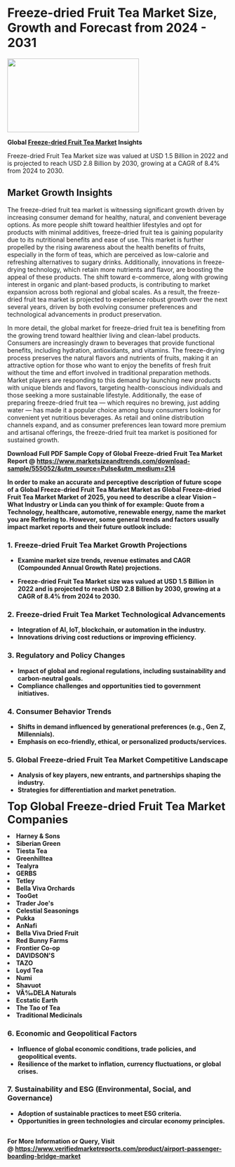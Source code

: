 <H1>Freeze-dried Fruit Tea Market Size, Growth and Forecast from 2024 - 2031</H1><img class="aligncenter size-medium wp-image-584254" src="https://thirdeyenews.in/wp-content/uploads/2024/09/Global-Market-Research-300x168.jpeg" alt="" width="300" height="168" /><p><strong>Global&nbsp;<a href="https://www.marketsizeandtrends.com/download-sample/555052/&amp;utm_source=Pulse&amp;utm_medium=214">Freeze-dried Fruit Tea Market</a> Insights</strong></p><p>Freeze-dried Fruit Tea Market size was valued at USD 1.5 Billion in 2022 and is projected to reach USD 2.8 Billion by 2030, growing at a CAGR of 8.4% from 2024 to 2030.</p><p><h2>Market Growth Insights</h2> <p>The freeze-dried fruit tea market is witnessing significant growth driven by increasing consumer demand for healthy, natural, and convenient beverage options. As more people shift toward healthier lifestyles and opt for products with minimal additives, freeze-dried fruit tea is gaining popularity due to its nutritional benefits and ease of use. This market is further propelled by the rising awareness about the health benefits of fruits, especially in the form of teas, which are perceived as low-calorie and refreshing alternatives to sugary drinks. Additionally, innovations in freeze-drying technology, which retain more nutrients and flavor, are boosting the appeal of these products. The shift toward e-commerce, along with growing interest in organic and plant-based products, is contributing to market expansion across both regional and global scales. As a result, the freeze-dried fruit tea market is projected to experience robust growth over the next several years, driven by both evolving consumer preferences and technological advancements in product preservation.</p> <p><strong></strong></p> <p>In more detail, the global market for freeze-dried fruit tea is benefiting from the growing trend toward healthier living and clean-label products. Consumers are increasingly drawn to beverages that provide functional benefits, including hydration, antioxidants, and vitamins. The freeze-drying process preserves the natural flavors and nutrients of fruits, making it an attractive option for those who want to enjoy the benefits of fresh fruit without the time and effort involved in traditional preparation methods. Market players are responding to this demand by launching new products with unique blends and flavors, targeting health-conscious individuals and those seeking a more sustainable lifestyle. Additionally, the ease of preparing freeze-dried fruit tea — which requires no brewing, just adding water — has made it a popular choice among busy consumers looking for convenient yet nutritious beverages. As retail and online distribution channels expand, and as consumer preferences lean toward more premium and artisanal offerings, the freeze-dried fruit tea market is positioned for sustained growth.</p> <p><strong></p><p><span class=""><strong>Download Full PDF Sample Copy of Global Freeze-dried Fruit Tea Market Report</strong> @ <a href="https://www.marketsizeandtrends.com/download-sample/555052/&amp;utm_source=Pulse&amp;utm_medium=214" target="_blank">https://www.marketsizeandtrends.com/download-sample/555052/&amp;utm_source=Pulse&amp;utm_medium=214</a></span></p><p>In order to make an accurate and perceptive description of future scope of a Global&nbsp;Freeze-dried Fruit Tea Market Market as Global&nbsp;Freeze-dried Fruit Tea Market Market of 2025, you need to describe a clear Vision &ndash; What Industry or Linda can you think of for example: Quote from a Technology, healthcare, automotive, renewable energy, name the market you are Reffering to. However, some general trends and factors usually impact market reports and their future outlook include:</p><h3>1.&nbsp;<strong>Freeze-dried Fruit Tea Market Growth Projections</strong></h3><ul><li>Examine market size trends, revenue estimates and CAGR (Compounded Annual Growth Rate) projections.</li><li><p>Freeze-dried Fruit Tea Market size was valued at USD 1.5 Billion in 2022 and is projected to reach USD 2.8 Billion by 2030, growing at a CAGR of 8.4% from 2024 to 2030.</p></li></ul><h3>2.&nbsp;<strong>Freeze-dried Fruit Tea Market Technological Advancements</strong></h3><ul><li>Integration of AI, IoT, blockchain, or automation in the industry.</li><li>Innovations driving cost reductions or improving efficiency.</li></ul><h3>3.&nbsp;<strong>Regulatory and Policy Changes</strong></h3><ul><li>Impact of global and regional regulations, including sustainability and carbon-neutral goals.</li><li>Compliance challenges and opportunities tied to government initiatives.</li></ul><h3>4.&nbsp;<strong>Consumer Behavior Trends</strong></h3><ul><li>Shifts in demand influenced by generational preferences (e.g., Gen Z, Millennials).</li><li>Emphasis on eco-friendly, ethical, or personalized products/services.</li></ul><h3>5.&nbsp;<strong>Global Freeze-dried Fruit Tea Market Competitive Landscape</strong></h3><ul><li>Analysis of key players, new entrants, and partnerships shaping the industry.</li><li>Strategies for differentiation and market penetration.</li></ul><p data-pm-slice="1 1 []"><span style="color: inherit; font-family: inherit; font-size: 25px;">Top Global Freeze-dried Fruit Tea Market Companies</span></p><div class="" data-test-id=""><p><li>Harney & Sons</li><li> Siberian Green</li><li> Tiesta Tea</li><li> Greenhilltea</li><li> Tealyra</li><li> GERBS</li><li> Tetley</li><li> Bella Viva Orchards</li><li> TooGet</li><li> Trader Joe's</li><li> Celestial Seasonings</li><li> Pukka</li><li> AnNafi</li><li> Bella Viva Dried Fruit</li><li> Red Bunny Farms</li><li> Frontier Co-op</li><li> DAVIDSON'S</li><li> TAZO</li><li> Loyd Tea</li><li> Numi</li><li> Shavuot</li><li> VÃ‰DELA Naturals</li><li> Ecstatic Earth</li><li> The Tao of Tea</li><li> Traditional Medicinals</li></p></div><h3>6.&nbsp;<strong>Economic and Geopolitical Factors</strong></h3><ul><li>Influence of global economic conditions, trade policies, and geopolitical events.</li><li>Resilience of the market to inflation, currency fluctuations, or global crises.</li></ul><h3>7.&nbsp;<strong>Sustainability and ESG (Environmental, Social, and Governance)</strong></h3><ul><li>Adoption of sustainable practices to meet ESG criteria.</li><li>Opportunities in green technologies and circular economy principles.</li></ul><h2><strong style="font-size: 14px;">For More Information or Query, Visit @&nbsp;</strong><a style="background-color: #ffffff; font-size: 14px;" href="https://www.marketsizeandtrends.com/report/freeze-dried-fruit-tea-market/" target="_blank">https://www.verifiedmarketreports.com/product/airport-passenger-boarding-bridge-market</a></h2>
